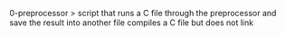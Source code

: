 0-preprocessor > script that runs a C file through the preprocessor and save the result into another file
compiles a C file but does not link
